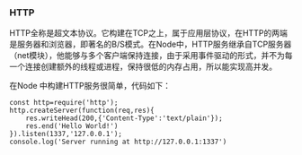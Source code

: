 ### HTTP
HTTP全称是超文本协议。它构建在TCP之上，属于应用层协议，在HTTP的两端是服务器和浏览器，即著名的B/S模式。在Node中，HTTP服务继承自TCP服务器（net模块），他能够与多个客户端保持连接，由于采用事件驱动的形式，并不为每一个连接创建额外的线程或进程，保持很低的内存占用，所以能实现高并发。


在Node 中构建HTTP服务很简单，代码如下：

```
const http=require('http');
http.createServer(function(req,res){
    res.writeHead(200,{'Content-Type':'text/plain'});
    res.end('Hello World!')
}).listen(1337,'127.0.0.1');
console.log('Server running at http://127.0.0.1:1337')
```

